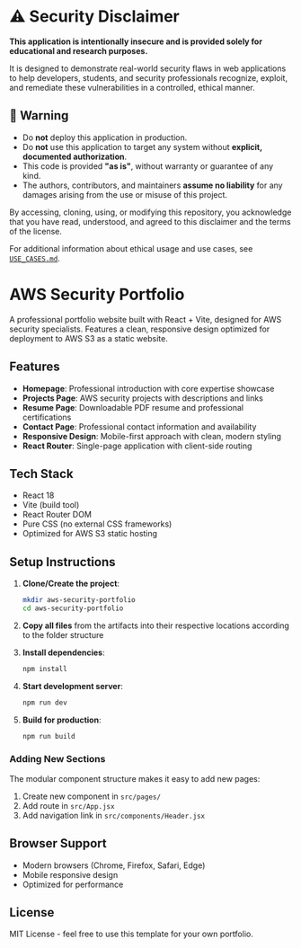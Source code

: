 # ⚠️ Security Disclaimer

**This application is intentionally insecure and is provided solely for educational and research purposes.**

It is designed to demonstrate real-world security flaws in web applications to help developers, students, and security professionals recognize, exploit, and remediate these vulnerabilities in a controlled, ethical manner.

## 🚫 Warning

- Do **not** deploy this application in production.
- Do **not** use this application to target any system without **explicit, documented authorization**.
- This code is provided **"as is"**, without warranty or guarantee of any kind.
- The authors, contributors, and maintainers **assume no liability** for any damages arising from the use or misuse of this project.

By accessing, cloning, using, or modifying this repository, you acknowledge that you have read, understood, and agreed to this disclaimer and the terms of the license.

For additional information about ethical usage and use cases, see [`USE_CASES.md`](./USE_CASES.md).



# AWS Security Portfolio

A professional portfolio website built with React + Vite, designed for AWS security specialists. Features a clean, responsive design optimized for deployment to AWS S3 as a static website.

## Features

- **Homepage**: Professional introduction with core expertise showcase
- **Projects Page**: AWS security projects with descriptions and links
- **Resume Page**: Downloadable PDF resume and professional certifications
- **Contact Page**: Professional contact information and availability
- **Responsive Design**: Mobile-first approach with clean, modern styling
- **React Router**: Single-page application with client-side routing

## Tech Stack

- React 18
- Vite (build tool)
- React Router DOM
- Pure CSS (no external CSS frameworks)
- Optimized for AWS S3 static hosting

## Setup Instructions

1. **Clone/Create the project**:
   ```bash
   mkdir aws-security-portfolio
   cd aws-security-portfolio
   ```

2. **Copy all files** from the artifacts into their respective locations according to the folder structure

3. **Install dependencies**:
   ```bash
   npm install
   ```

4. **Start development server**:
   ```bash
   npm run dev
   ```

5. **Build for production**:
   ```bash
   npm run build
   ```

### Adding New Sections

The modular component structure makes it easy to add new pages:
1. Create new component in `src/pages/`
2. Add route in `src/App.jsx`
3. Add navigation link in `src/components/Header.jsx`

## Browser Support

- Modern browsers (Chrome, Firefox, Safari, Edge)
- Mobile responsive design
- Optimized for performance

## License

MIT License - feel free to use this template for your own portfolio.